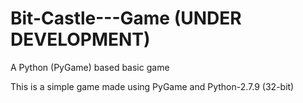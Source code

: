 # Bit-Castle---Game (UNDER DEVELOPMENT)
A Python (PyGame) based basic game

This is a simple game made using PyGame and Python-2.7.9 (32-bit)


